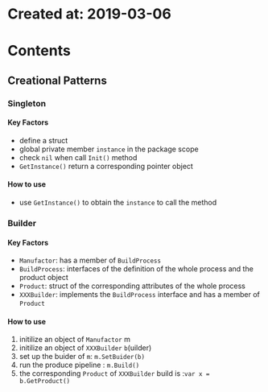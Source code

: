 # Created at: 2019-03-06

# Contents
## Creational Patterns
### Singleton
#### Key Factors
- define a struct
- global private member `instance` in the package scope
- check `nil` when call `Init()` method
- `GetInstance()` return a corresponding pointer object

#### How to use
- use `GetInstance()` to obtain the `instance` to call the method

### Builder 
#### Key Factors
- `Manufactor`: has a member of `BuildProcess`
- `BuildProcess`: interfaces of the definition of the whole process and the product object
- `Product`: struct of the corresponding attributes of the whole process
- `XXXBuilder`: implements the `BuildProcess` interface and has a member of `Product`

#### How to use
1. initilize an object of `Manufactor` m
2. initilize an object of `XXXBuilder` `b`(uilder)
3. set up the buider of `m`: `m.SetBuider(b)`
4. run the produce pipeline : `m.Build()`
5. the corresponding `Product` of `XXXBuilder` build is :`var x = b.GetProduct()`
